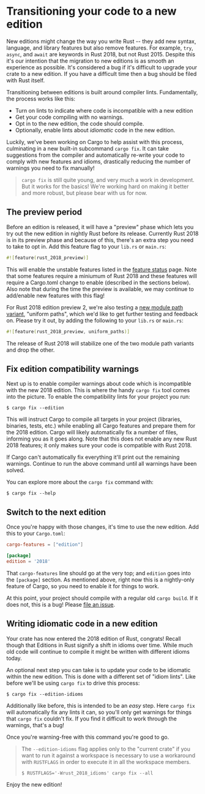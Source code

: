 # Transitioning your code to a new edition

New editions might change the way you write Rust -- they add new syntax,
language, and library features but also remove features. For example,
`try`, `async`, and `await` are keywords in Rust 2018, but not Rust 2015.
Despite this it's our intention that the migration to new editions is as
smooth an experience as possible. It's considered a bug if it's difficult to
upgrade your crate to a new edition. If you have a difficult time then a bug
should be filed with Rust itself.

Transitioning between editions is built around compiler lints. Fundamentally,
the process works like this:

* Turn on lints to indicate where code is incompatible with a new edition
* Get your code compiling with no warnings.
* Opt in to the new edition, the code should compile.
* Optionally, enable lints about *idiomatic* code in the new edition.

Luckily, we've been working on Cargo to help assist with this process,
culminating in a new built-in subcommand `cargo fix`. It can take suggestions
from the compiler and automatically re-write your code to comply with new
features and idioms, drastically reducing the number of warnings you need to fix
manually!

> `cargo fix` is still quite young, and very much a work in development. But it
> works for the basics! We're working hard on making it better and more robust,
> but please bear with us for now.

## The preview period

Before an edition is released, it will have a "preview" phase which lets you
try out the new edition in nightly Rust before its release. Currently Rust 2018
is in its preview phase and because of this, there's an extra step you need to
take to opt in.  Add this feature flag to your `lib.rs` or `main.rs`:

```rust
#![feature(rust_2018_preview)]
```

This will enable the unstable features listed in the [feature status][status]
page. Note that some features require a miniumum of Rust 2018 and these features will
require a Cargo.toml change to enable (described in the sections below). Also
note that during the time the preview is available, we may continue to add/enable
new features with this flag!

For Rust 2018 edition preview 2, we're also testing a [new module path
variant](rust-2018/path-clarity.html), "uniform paths", which we'd like to get
further testing and feedback on. Please try it out, by adding the following to
your `lib.rs` or `main.rs`:

```rust
#![feature(rust_2018_preview, uniform_paths)]
```

The release of Rust 2018 will stabilize one of the two module path variants and
drop the other.

[status]: ../unstable-feature-status.html

## Fix edition compatibility warnings

Next up is to enable compiler warnings about code which is incompatible with the
new 2018 edition. This is where the handy `cargo fix` tool comes into the
picture. To enable the compatibility lints for your project you run:

```shell
$ cargo fix --edition
```

This will instruct Cargo to compile all targets in your project (libraries,
binaries, tests, etc.) while enabling all Cargo features and prepare them for
the 2018 edition. Cargo will likely automatically fix a number of files,
informing you as it goes along.  Note that this does not enable any new Rust
2018 features; it only makes sure your code is compatible with Rust 2018.

If Cargo can't automatically fix everything it'll print out the remaining
warnings. Continue to run the above command until all warnings have been solved.

You can explore more about the `cargo fix` command with:

```shell
$ cargo fix --help
```

## Switch to the next edition

Once you're happy with those changes, it's time to use the new edition.
Add this to your `Cargo.toml`:

```toml
cargo-features = ["edition"]

[package]
edition = '2018'
```

That `cargo-features` line should go at the very top; and `edition` goes into
the `[package]` section. As mentioned above, right now this is a nightly-only
feature of Cargo, so you need to enable it for things to work.

At this point, your project should compile with a regular old `cargo
build`. If it does not, this is a bug! Please [file an issue][issue].

[issue]: https://github.com/rust-lang/rust/issues/new

## Writing idiomatic code in a new edition

Your crate has now entered the 2018 edition of Rust, congrats! Recall though
that Editions in Rust signify a shift in idioms over time. While much old
code will continue to compile it might be written with different idioms today.

An optional next step you can take is to update your code to be idiomatic within
the new edition. This is done with a different set of "idiom lints". Like before
we'll be using `cargo fix` to drive this process:

```shell
$ cargo fix --edition-idioms
```

Additionally like before, this is intended to be an *easy* step. Here `cargo
fix` will automatically fix any lints it can, so you'll only get warnings for
things that `cargo fix` couldn't fix. If you find it difficult to work through
the warnings, that's a bug!

Once you're warning-free with this command you're good to go.

> The `--edition-idioms` flag applies only to the "current crate" if you want
> to run it against a workspace is necessary to use a workaround with
> `RUSTFLAGS` in order to execute it in all the workspace members.
>
> ```shell
> $ RUSTFLAGS='-Wrust_2018_idioms' cargo fix --all
> ```

Enjoy the new edition!
